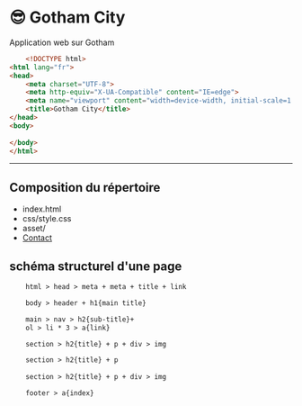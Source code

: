 # &#128526; Gotham City
Application web sur Gotham

```html
    <!DOCTYPE html>
<html lang="fr">
<head>
    <meta charset="UTF-8">
    <meta http-equiv="X-UA-Compatible" content="IE=edge">
    <meta name="viewport" content="width=device-width, initial-scale=1.0">
    <title>Gotham City</title>
</head>
<body>
    
</body>
</html>
```
--- 
## Composition du répertoire
* index.html
* css/style.css
* asset/
* [Contact](mailto:giusmili67@gmail.com)

## schéma structurel d'une page
```html
    html > head > meta + meta + title + link

    body > header + h1{main title}

    main > nav > h2{sub-title}+
    ol > li * 3 > a{link}

    section > h2{title} + p + div > img

    section > h2{title} + p
    
    section > h2{title} + p + div > img

    footer > a{index}

```